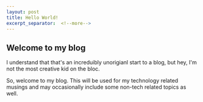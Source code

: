 ```yaml
---
layout: post
title: Hello World!
excerpt_separator:  <!--more-->
---
```


## Welcome to my blog

I understand that that's an increduibly unorigianl start to a blog, but hey, I'm not the most creative kid on the bloc.

So, welcome to my blog. This will be used for my technology related musings and may occasionally include some non-tech related topics as well.